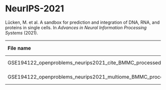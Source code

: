 # NeurIPS-2021

Lücken, M. et al. A sandbox for prediction and integration of DNA, RNA, and proteins in single cells. In *Advances in Neural Information Processing Systems* (2021).


| File name                                                          | URL                                                                                                                                                        | Access date  |  MD5  | Remark    |
| :----------------------------------------------------------------- | :--------------------------------------------------------------------------------------------------------------------------------------------------------- | :----------: | :---: | :-------- |
| GSE194122_openproblems_neurips2021_cite_BMMC_processed.h5ad.gz     | https://www.ncbi.nlm.nih.gov/geo/download/?acc=GSE194122&format=file&file=GSE194122%5Fopenproblems%5Fneurips2021%5Fcite%5FBMMC%5Fprocessed%2Eh5ad%2Egz     | Jun 28, 2024 |       | GSE194122 |
| GSE194122_openproblems_neurips2021_multiome_BMMC_processed.h5ad.gz | https://www.ncbi.nlm.nih.gov/geo/download/?acc=GSE194122&format=file&file=GSE194122%5Fopenproblems%5Fneurips2021%5Fmultiome%5FBMMC%5Fprocessed%2Eh5ad%2Egz | Jun 28, 2024 |       | GSE194122 |
